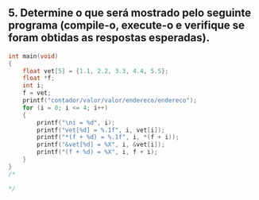 ## 5. Determine o que será mostrado pelo seguinte programa (compile-o, execute-o e verifique se foram obtidas as respostas esperadas).

```c
int main(void)
{
    float vet[5] = {1.1, 2.2, 3.3, 4.4, 5.5};
    float *f;
    int i;
    f = vet;
    printf("contador/valor/valor/endereco/endereco");
    for (i = 0; i <= 4; i++)
    {
        printf("\ni = %d", i);
        printf("vet[%d] = %.1f", i, vet[i]);
        printf("*(f + %d) = %.1f", i, *(f + i));
        printf("&vet[%d] = %X", i, &vet[i]);
        printf("(f + %d) = %X", i, f + i);
    }
}
/*

*/
```